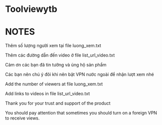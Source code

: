 # Toolviewytb
# NOTES
Thêm số lượng người xem tại file luong_xem.txt

Thêm các đường dẫn đến video ở file list_url_video.txt

Cảm ơn các bạn đã tin tưởng và ủng hộ sản phẩm

Các bạn nên chú ý đôi khi nên bật VPN nước ngoài để nhận lượt xem nhé

Add the number of viewers at file luong_xem.txt

Add links to videos in file list_url_video.txt

Thank you for your trust and support of the product

You should pay attention that sometimes you should turn on a foreign VPN to receive views.
